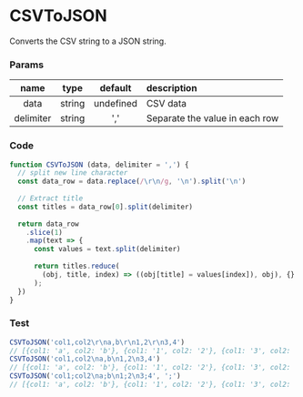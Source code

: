 CSVToJSON
===

Converts the CSV string to a JSON string.



### Params
|   name    |  type  |  default  | description                    |
| :-------: | :----: | :-------: | :----------------------------- |
|   data    | string | undefined | CSV data                       |
| delimiter | string |    ','    | Separate the value in each row |



### Code

```js
function CSVToJSON (data, delimiter = ',') {
  // split new line character
  const data_row = data.replace(/\r\n/g, '\n').split('\n')
  
  // Extract title
  const titles = data_row[0].split(delimiter)
  
  return data_row
    .slice(1)
    .map(text => {
      const values = text.split(delimiter)
      
      return titles.reduce(
        (obj, title, index) => ((obj[title] = values[index]), obj), {}
      );
  })
}
```



### Test

```js
CSVToJSON('col1,col2\r\na,b\r\n1,2\r\n3,4')
// [{col1: 'a', col2: 'b'}, {col1: '1', col2: '2'}, {col1: '3', col2: '4'}]
CSVToJSON('col1,col2\na,b\n1,2\n3,4')
// [{col1: 'a', col2: 'b'}, {col1: '1', col2: '2'}, {col1: '3', col2: '4'}]
CSVToJSON('col1;col2\na;b\n1;2\n3;4', ';')
// [{col1: 'a', col2: 'b'}, {col1: '1', col2: '2'}, {col1: '3', col2: '4'}]
```

